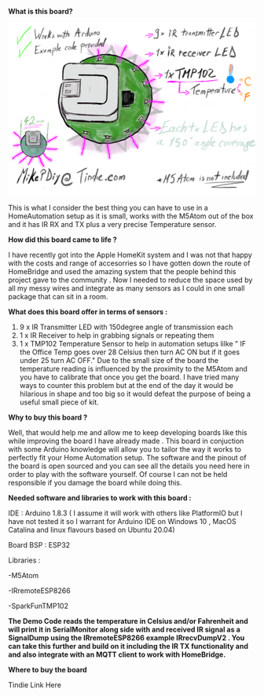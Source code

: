 <b>What is this board?</b>

![](images/atomir.PNG)


This is what I consider the best thing you can have to use in a HomeAutomation setup as it is small, works with the M5Atom out of the box and it has IR RX and TX plus a very precise Temperature sensor. 

<b>How did this board came to life ?</b>

I have recently got into the Apple HomeKit system and I was not that happy with the costs and range of accesorries so I have gotten down the route of HomeBridge and used the amazing system that the people behind this project gave to the community . 
Now I needed to reduce the space used by all my messy wires and integrate as many sensors as I could in one small package that can sit in a room.

<b>What does this board offer in terms of sensors : </b>

1. 9 x IR Transmitter LED with 150degree angle of transmission each 
2. 1 x IR Receiver to help in grabbing signals or repeating them
3. 1 x TMP102 Temperature Sensor to help in automation setups lilke " IF the Office Temp goes over 28 Celsius then turn AC ON but if it goes under 25 turn AC OFF." Due to the small size of the board the temperature reading is influenced by the proximity to the M5Atom and you have to calibrate that once you get the board. I have tried many ways to counter this problem but at the end of the day it would be hilarious in shape and too big so it would defeat the purpose of being a useful small piece of kit.

<b>Why to buy this board ? </b>

Well, that would help me and allow me to keep developing boards like this while improving the board I have already made . 
This board in conjuction with some Arduino knowledge will allow you to tailor the way it works to perfectly fit your Home Automation setup.
The software and the pinout of the board is open sourced and you can see all the details you need here in order to play with the software yourself. 
Of course I can not be held responsible if you damage the board while doing this.

<b> Needed software and libraries to work with this board : </b>

IDE : Arduino 1.8.3 ( I assume it will work with others like PlatformIO but I have not tested it so I warrant for Arduino IDE on Windows 10 , MacOS Catalina and linux flavours based on Ubuntu 20.04)

Board BSP : ESP32

Libraries : 

-M5Atom

-IRremoteESP8266

-SparkFunTMP102

<b> The Demo Code reads the temperature in Celsius and/or Fahrenheit and will print it in SerialMonitor along side with and received IR signal as a SignalDump using the IRremoteESP8266 example IRrecvDumpV2 . You can take this further and build on it including the IR TX functionality and and also integrate with an MQTT client to work with HomeBridge. </b>

<b> Where to buy the board </b>

Tindie Link Here
